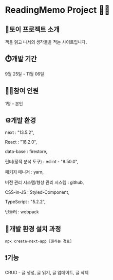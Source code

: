 # ReadingMemo Project 👩‍💻

## 📖토이 프로젝트 소개
책을 읽고 나서의 생각들을 적는 사이트입니다.

## ⏱️개발 기간
9월 25일 - 11월 06일

## 💁‍♀️참여 인원
1명 - 본인

## ⚙️개발 환경
next : "13.5.2",

React : "18.2.0",

data-base : firestore,

린터(정적 분석 도구) : eslint - "8.50.0",

패키지 매니저 : yarn,

버전 관리 시스템/형상 관리 시스템 : github,

CSS-in-JS : Styled-Component,

TypeScript : "5.2.2",

번들러 : webpack

## 🔧개발 환경 설치 과정

    npx create-next-app [원하는 경로]


## ❗기능
CRUD - 글 생성, 글 읽기, 글 업데이트, 글 삭제

